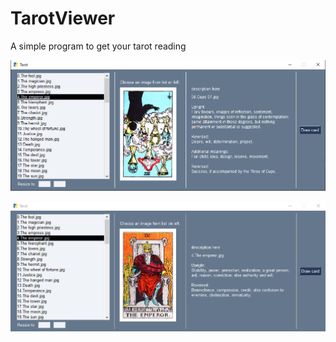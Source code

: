 # TarotViewer
A simple program to get your tarot reading


![](https://github.com/dizzyflames/TarotViewer/blob/main/screenshots/cOYGrqvwQb.png)

![](https://github.com/dizzyflames/TarotViewer/blob/main/screenshots/iYmmfd7LvH.png)
